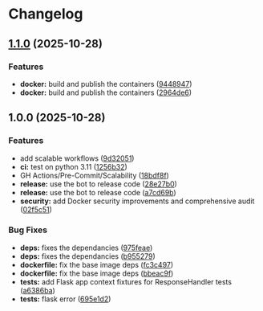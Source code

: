 # Changelog

## [1.1.0](https://github.com/jamestrichardson/recognize/compare/v1.0.0...v1.1.0) (2025-10-28)


### Features

* **docker:** build and publish the containers ([9448947](https://github.com/jamestrichardson/recognize/commit/9448947d45601d928faa3d70ec9ca13f5320573b))
* **docker:** build and publish the containers ([2964de6](https://github.com/jamestrichardson/recognize/commit/2964de67cb66449c5a8b95c2083c261d3b084552))

## 1.0.0 (2025-10-28)


### Features

* add  scalable workflows ([9d32051](https://github.com/jamestrichardson/recognize/commit/9d32051fddb3c344fa0c1d4db79536b30098de70))
* **ci:** test on python 3.11 ([1256b32](https://github.com/jamestrichardson/recognize/commit/1256b327db43fbf9903b511b58708a9777e3f845))
* GH Actions/Pre-Commit/Scalability ([18bdf8f](https://github.com/jamestrichardson/recognize/commit/18bdf8fd5387a89aa403fd777b0890052ed88615))
* **release:** use the bot to release code ([28e27b0](https://github.com/jamestrichardson/recognize/commit/28e27b0bbc3b53bc1d72b9ddc6da40405d58f805))
* **release:** use the bot to release code ([a7cd69b](https://github.com/jamestrichardson/recognize/commit/a7cd69b77aed956b4de2e1a50b260c0a1dd21865))
* **security:** add Docker security improvements and comprehensive audit ([02f5c51](https://github.com/jamestrichardson/recognize/commit/02f5c51b7a6aacbc65486a64bb3a9523643d636d))


### Bug Fixes

* **deps:** fixes the dependancies ([975feae](https://github.com/jamestrichardson/recognize/commit/975feae9cb8e59d3d72ba6e1b7547a556f52f9a0))
* **deps:** fixes the dependancies ([b955279](https://github.com/jamestrichardson/recognize/commit/b95527915739304ac906576257b852352c493553))
* **dockerfile:** fix the base image deps ([fc3c497](https://github.com/jamestrichardson/recognize/commit/fc3c497d71bfac66ce5747bbba2b9f4c6125b41f))
* **dockerfile:** fix the base image deps ([bbeac9f](https://github.com/jamestrichardson/recognize/commit/bbeac9f12e681f94a97d009b7641170f0372da4c))
* **tests:** add Flask app context fixtures for ResponseHandler tests ([a6386ba](https://github.com/jamestrichardson/recognize/commit/a6386ba74f6dbdca381b99fda162a92ace156fbb))
* **tests:** flask error ([695e1d2](https://github.com/jamestrichardson/recognize/commit/695e1d25ea29682662c806acba75e488f7ef1e44))
